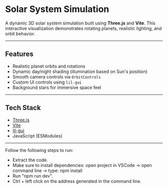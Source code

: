 #  Solar System Simulation

A dynamic 3D solar system simulation built using **Three.js** and **Vite**. This interactive visualization demonstrates rotating planets, realistic lighting, and orbit behavior.

---

##  Features

- Realistic planet orbits and rotations
- Dynamic day/night shading (illumination based on Sun's position)
- Smooth camera controls via `OrbitControls`
- Custom UI controls using `lil-gui`
- Background stars for immersive space feel

---

##  Tech Stack

- [Three.js](https://threejs.org/)
- [Vite](https://vitejs.dev/)
- [lil-gui](https://lil-gui.georgealways.com/)
- JavaScript (ESModules)

---

Follow the following steps to run:
- Extract the code.
- Make sure to install dependencies: open project in VSCode -> open command line -> type: npm install
- Run "npm run dev".
- Ctrl + left click on the address generated in the command line. 